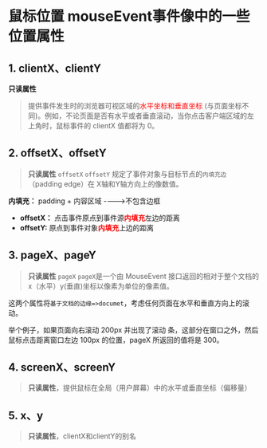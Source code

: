 # 鼠标位置 mouseEvent事件像中的一些位置属性
## 1. clientX、clientY
**只读属性**
 > 提供事件发生时的浏览器可视区域的<span style="color:red;">水平坐标和垂直坐标</span> (与页面坐标不同)。例如，不论页面是否有水平或者垂直滚动，当你点击客户端区域的左上角时，鼠标事件的 clientX 值都将为 0。

 <DemoBlock><a-image preview src="/images/javaScript/mouseEvent-client.png"/></DemoBlock>

## 2. offsetX、offsetY
 >**只读属性** `offsetX` `offsetY` 规定了事件对象与目标节点的`内填充边`（padding edge）在 X轴和Y轴方向上的像数值。

**内填充：** padding + 内容区域    ---->不包含边框
- **offsetX：** 点击事件原点到事件源<b style="color:red;">内填充</b>左边的距离
- **offsetY:**  原点到事件对象<b style="color:red;">内填充</b>上边的距离

 <DemoBlock><a-image preview src="/images/javaScript/mouseEvent-offset.png"/></DemoBlock>

## 3. pageX、pageY
 >**只读属性** `pageX` `pageX`是一个由 MouseEvent 接口返回的相对于整个文档的 x（水平）y(垂直)坐标以像素为单位的像素值。

这两个属性将`基于文档的边缘=>documet`，考虑任何页面在水平和垂直方向上的滚动。

举个例子，如果页面向右滚动 200px 并出现了滚动
条，这部分在窗口之外，然后鼠标点击距离窗口左边 100px 的位置，pageX 所返回的值将是 300。

 <DemoBlock><a-image preview src="/images/javaScript/mouseEvent-page.png"/></DemoBlock>

## 4. screenX、screenY

 > **只读属性**，提供鼠标在全局（用户屏幕）中的水平或垂直坐标（偏移量）

<DemoBlock><a-image preview src="/images/javaScript/mouseEvent-screen.png"/></DemoBlock>

## 5. x、y
 > **只读属性**，clientX和clientY的别名